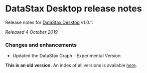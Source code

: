 # DataStax Desktop release notes
Release notes for [DataStax Desktop](https://downloads.datastax.com/#desktop) v1.0.1:

*Released 4 October 2019*

### Changes and enhancements

* Updated the DataStax Graph - Experimental Version.

**This is an old version.** An index of all versions is available [here](https://github.com/datastax/release-notes/blob/master/DataStax_Desktop/DataStax_Desktop.md).
